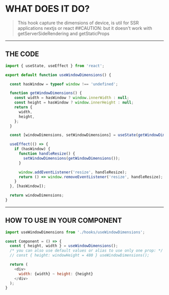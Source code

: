 # WHAT DOES IT DO? 
> This hook capture the dimensions of device, is util for SSR applications nextjs or react
##CAUTION:
>but it doesn't work with getServerSideRendering and getStaticProps
---
## THE CODE
~~~javascript
import { useState, useEffect } from 'react';

export default function useWindowDimensions() {

  const hasWindow = typeof window !== 'undefined';

  function getWindowDimensions() {
    const width = hasWindow ? window.innerWidth : null;
    const height = hasWindow ? window.innerHeight : null;
    return {
      width,
      height,
    };
  }

  const [windowDimensions, setWindowDimensions] = useState(getWindowDimensions());

  useEffect(() => {
    if (hasWindow) {
      function handleResize() {
        setWindowDimensions(getWindowDimensions());
      }

      window.addEventListener('resize', handleResize);
      return () => window.removeEventListener('resize', handleResize);
    }
  }, [hasWindow]);

  return windowDimensions;
}
~~~
---
## HOW TO USE IN YOUR COMPONENT
~~~javascript
import useWindowDimensions from './hooks/useWindowDimensions';

const Component = () => {
  const { height, width } = useWindowDimensions();
  /* you can also use default values or alias to use only one prop: */
  // const { height: windowHeight = 480 } useWindowDimensions();

  return (
    <div>
      width: {width} ~ height: {height}
    </div>
  );
}
~~~
